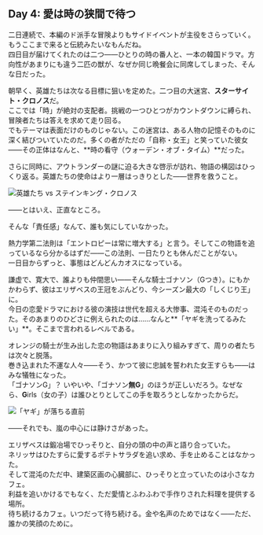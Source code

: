 <!-- title: 愛は時の狭間で待つ -->

## Day 4: 愛は時の狭間で待つ

二日連続で、本編のド派手な冒険よりもサイドイベントが主役をさらっていく。もうここまで来ると伝統みたいなもんだね。  
四日目が届けてくれたのは二つ――ひとりの時の番人と、一本の韓国ドラマ。方向性があまりにも違う二匹の獣が、なぜか同じ晩餐会に同席してしまった、そんな日だった。

朝早く、英雄たちは次なる目標に狙いを定めた。二つ目の大迷宮、**スターサイト・クロノス**だ。  
ここでは「時」が絶対の支配者。挑戦の一つひとつがカウントダウンに縛られ、冒険者たちは答えを求めて走り回る。  
でもテーマは表面だけのものじゃない。この迷宮は、ある人物の記憶そのものに深く結びついていたのだ。多くの者がただの「自称・女王」と笑っていた彼女――その正体はなんと、**時の看守（ウォーデン・オブ・タイム）**だった。

さらに同時に、アウトランダーの謎に迫る大きな啓示が訪れ、物語の構図はひっくり返る。英雄たちの使命はより一層はっきりとした――世界を救うこと。

![英雄たち vs ステインキング・クロノス](/images-opt/chronos-opt.webp)

――とはいえ、正直なところ。

そんな「責任感」なんて、誰も気にしていなかった。

熱力学第二法則は「エントロピーは常に増大する」と言う。そしてこの物語を追っているなら分かるはずだ――この法則、一日たりとも休んだことがない。  
一日目からずっと、事態はどんどんカオスになっている。

謙虚で、寛大で、誰よりも仲間思い――そんな騎士ゴナソン（Gつき）。にもかかわらず、彼はエリザベスの王冠をぶんどり、今シーズン最大の「しくじり王」に。  
今日の恋愛ドラマにおける彼の演技は世代を超える大惨事、混沌そのものだった。そのあまりのひどさに例えられたのは……なんと**「ヤギを洗ってるみたい」**。そこまで言われるレベルである。

オレンジの騎士が生み出した恋の物語はあまりに入り組みすぎて、周りの者たちは次々と脱落。  
巻き込まれた不運な人々――そう、かつて彼に忠誠を誓われた女王すらも――はみな犠牲になった。  
「ゴナソンG」？ いやいや、「ゴナソン**無G**」のほうが正しいだろう。なぜなら、**G**irls（女の子）は誰ひとりとしてこの手を取ろうとしなかったからだ。

![「ヤギ」が落ちる直前](/images-opt/goat-opt.webp)

――それでも、嵐の中心には静けさがあった。

エリザベスは鍛冶場でひっそりと、自分の頭の中の声と語り合っていた。  
ネリッサはひたすらに愛するポテトサラダを追い求め、手を止めることはなかった。  
そして混沌のただ中、建築区画の心臓部に、ひっそりと立っていたのは小さなカフェ。  
利益を追いかけるでもなく、ただ愛情とふわふわで手作りされた料理を提供する場所。  
待ち続けるカフェ。いつだって待ち続ける。金や名声のためではなく――ただ、誰かの笑顔のために。
